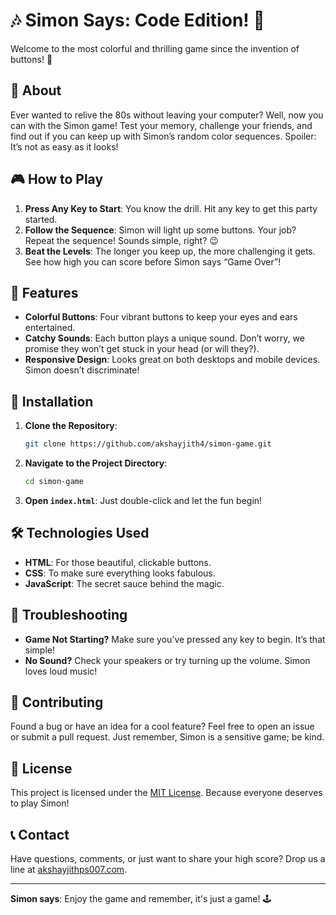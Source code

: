 # 🎶 Simon Says: Code Edition! 🎵

Welcome to the most colorful and thrilling game since the invention of buttons! 🌈

## 🚀 About

Ever wanted to relive the 80s without leaving your computer? Well, now you can with the Simon game! Test your memory, challenge your friends, and find out if you can keep up with Simon’s random color sequences. Spoiler: It’s not as easy as it looks!

## 🎮 How to Play

1. **Press Any Key to Start**: You know the drill. Hit any key to get this party started.
2. **Follow the Sequence**: Simon will light up some buttons. Your job? Repeat the sequence! Sounds simple, right? 😉
3. **Beat the Levels**: The longer you keep up, the more challenging it gets. See how high you can score before Simon says “Game Over”!

## 🧩 Features

- **Colorful Buttons**: Four vibrant buttons to keep your eyes and ears entertained.
- **Catchy Sounds**: Each button plays a unique sound. Don’t worry, we promise they won’t get stuck in your head (or will they?).
- **Responsive Design**: Looks great on both desktops and mobile devices. Simon doesn’t discriminate!

## 🌟 Installation

1. **Clone the Repository**:

    ```bash
    git clone https://github.com/akshayjith4/simon-game.git
    ```

2. **Navigate to the Project Directory**:

    ```bash
    cd simon-game
    ```

3. **Open `index.html`**: Just double-click and let the fun begin!

## 🛠️ Technologies Used

- **HTML**: For those beautiful, clickable buttons.
- **CSS**: To make sure everything looks fabulous.
- **JavaScript**: The secret sauce behind the magic.

## 🤔 Troubleshooting

- **Game Not Starting?** Make sure you’ve pressed any key to begin. It’s that simple!
- **No Sound?** Check your speakers or try turning up the volume. Simon loves loud music!

## 🎉 Contributing

Found a bug or have an idea for a cool feature? Feel free to open an issue or submit a pull request. Just remember, Simon is a sensitive game; be kind.

## 📄 License

This project is licensed under the [MIT License](LICENSE). Because everyone deserves to play Simon!

## 📞 Contact

Have questions, comments, or just want to share your high score? Drop us a line at [akshayjithps007.com](mailto:your-email@example.com).

---

**Simon says**: Enjoy the game and remember, it's just a game! 🕹️

